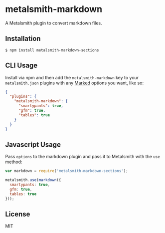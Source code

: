 
# metalsmith-markdown

  A Metalsmith plugin to convert markdown files.

## Installation

    $ npm install metalsmith-markdown-sections

## CLI Usage

  Install via npm and then add the `metalsmith-markdown` key to your `metalsmith.json` plugins with any [Marked](https://github.com/chjj/marked) options you want, like so:

```json
{
  "plugins": {
    "metalsmith-markdown": {
      "smartypants": true,
      "gfm": true,
      "tables": true
    }
  }
}
```

## Javascript Usage

  Pass `options` to the markdown plugin and pass it to Metalsmith with the `use` method:

```js
var markdown = require('metalsmith-markdown-sections');

metalsmith.use(markdown({
  smartypants: true,
  gfm: true,
  tables: true
}));
```

## License

  MIT
